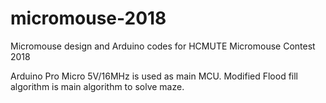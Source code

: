 # micromouse-2018
Micromouse design and Arduino codes for HCMUTE Micromouse Contest 2018

Arduino Pro Micro 5V/16MHz is used as main MCU.
Modified Flood fill algorithm is main algorithm to solve maze.

